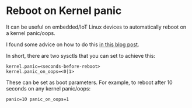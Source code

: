 # Reboot on Kernel panic

It can be useful on embedded/IoT Linux devices to automatically reboot on a kernel panic/oops.

I found some advice on how to do this [in this blog post](https://utcc.utoronto.ca/~cks/space/blog/linux/RebootOnPanicSettings).

In short, there are two sysctls that you can set to achieve this:

    kernel.panic=<seconds-before-reboot>
    kernel.panic_on_oops=<0|1>

These can be set as boot parameters. For example, to reboot after 10 seconds on any kernel panic/oops:

    panic=10 panic_on_oops=1
